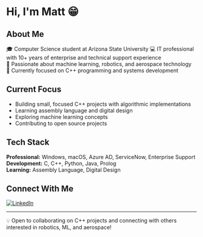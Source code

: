 # Hi, I'm Matt 😁

## About Me
🎓 Computer Science student at Arizona State University
💻 IT professional with 10+ years of enterprise and technical support experience  
🚀 Passionate about machine learning, robotics, and aerospace technology  
🌟 Currently focused on C++ programming and systems development

## Current Focus
- Building small, focused C++ projects with algorithmic implementations 
- Learning assembly language and digital design
- Exploring machine learning concepts
- Contributing to open source projects

## Tech Stack
**Professional:** Windows, macOS, Azure AD, ServiceNow, Enterprise Support  
**Development:** C, C++, Python, Java, Prolog  
**Learning:** Assembly Language, Digital Design

## Connect With Me
[![LinkedIn](https://img.shields.io/badge/LinkedIn-0077B5?style=for-the-badge&logo=linkedin&logoColor=white)](https://linkedin.com/in/mmusiel)

---
💡 Open to collaborating on C++ projects and connecting with others interested in robotics, ML, and aerospace!
